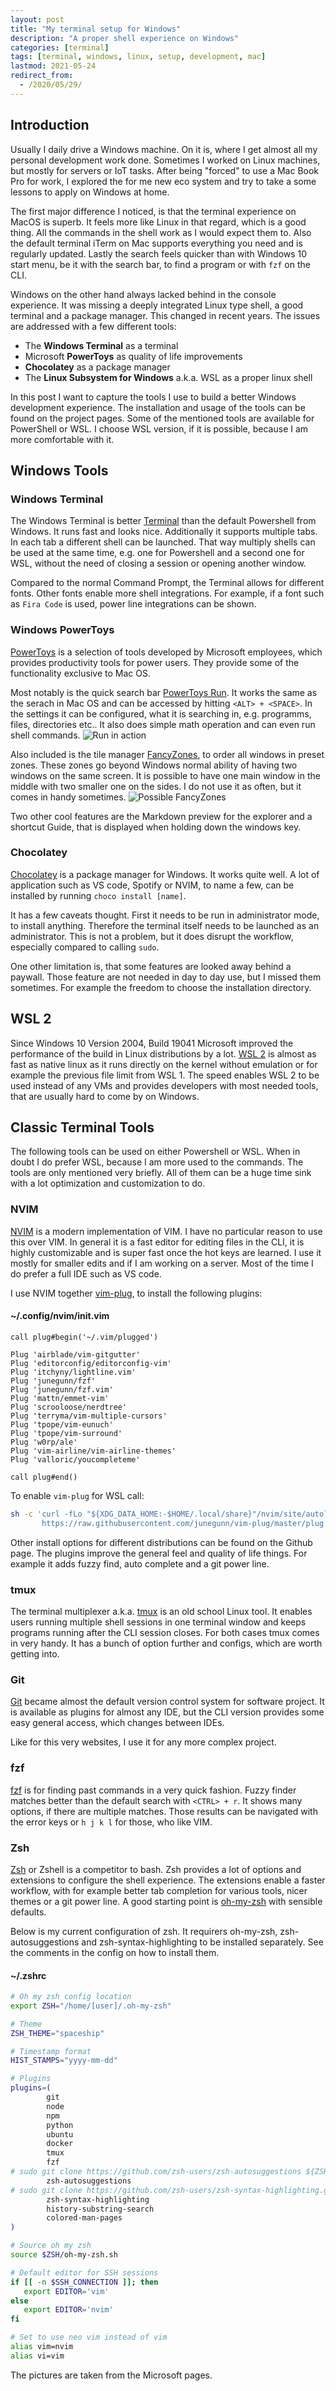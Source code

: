 ```yaml
---
layout: post
title: "My terminal setup for Windows"
description: "A proper shell experience on Windows"
categories: [terminal]
tags: [terminal, windows, linux, setup, development, mac]
lastmod: 2021-05-24
redirect_from:
  - /2020/05/29/
---
```


## Introduction

Usually I daily drive a Windows machine. On it is, where I get almost all my personal development work done. Sometimes I worked on Linux machines, but mostly for servers or IoT tasks. After being "forced" to use a Mac Book Pro for work, I explored the for me new eco system and try to take a some lessons to apply on Windows at home.

The first major difference I noticed, is that the terminal experience on MacOS is superb. It feels more like Linux in that regard, which is a good thing. All the commands in the shell work as I would expect them to. Also the default terminal iTerm on Mac supports everything you need and is regularly updated. Lastly the search feels quicker than with Windows 10 start menu, be it with the search bar, to find a program or with `fzf` on the CLI.  

Windows on the other hand always lacked behind in the console experience. It was missing a deeply integrated Linux type shell, a good terminal and a package manager. This changed in recent years. The issues are addressed with a few different tools:

- The **Windows Terminal** as a terminal
- Microsoft **PowerToys** as quality of life improvements
- **Chocolatey** as a package manager
- The **Linux Subsystem for Windows** a.k.a. WSL as a proper linux shell

In this post I want to capture the tools I use to build a better Windows development experience. The installation and usage of the tools can be found on the project pages. Some of the mentioned tools are available for PowerShell or WSL. I choose WSL version, if it is possible, because I am more comfortable with it.

## Windows Tools

### Windows Terminal

The Windows Terminal is better [Terminal](https://github.com/microsoft/terminal) than the default Powershell from Windows. It runs fast and looks nice. Additionally it supports multiple tabs. In each tab a different shell can be launched. That way multiply shells can be used at the same time, e.g. one for Powershell and a second one for WSL, without the need of closing a session or opening another window.

Compared to the normal Command Prompt, the Terminal allows for different fonts. Other fonts enable more shell integrations. For example, if a font such as `Fira Code` is used, power line integrations can be shown.

### Windows PowerToys

[PowerToys](https://docs.microsoft.com/de-de/windows/powertoys/) is a selection of tools developed by Microsoft employees, which provides productivity tools for power users. They provide some of the functionality exclusive to Mac OS.

Most notably is the quick search bar [PowerToys Run](https://docs.microsoft.com/de-de/windows/powertoys/run). It works the same as the serach in Mac OS and can be accessed by hitting `<ALT> + <SPACE>`. In the settings it can be configured, what it is searching in, e.g. programms, files, directories etc..
It also does simple math operation and can even run shell commands.
![Run in action](/assets/img/2020-09-05/pt-powerrun-demo.gif)

Also included is the tile manager [FancyZones](https://docs.microsoft.com/de-de/windows/powertoys/fancyzones), to order all windows in preset zones. These zones go beyond Windows normal ability of having two windows on the same screen. It is possible to have one main window in the middle with two smaller one on the sides. I do not use it as often, but it comes in handy sometimes.
![Possible FancyZones](/assets/img/2020-09-05/pt-fancyzones-multimon.png "titel")

Two other cool features are the Markdown preview for the explorer and a shortcut Guide, that is displayed when holding down the windows key.

### Chocolatey

[Chocolatey](https://chocolatey.org) is a package manager for Windows. It works quite well. A lot of application such as VS code, Spotify or NVIM, to name a few, can be installed by running `choco install [name]`.

It has a few caveats thought. First it needs to be run in administrator mode, to install anything. Therefore the terminal itself needs to be launched as an administrator. This is not a problem, but it does disrupt the workflow, especially compared to calling `sudo`.

One other limitation is, that some features are looked away behind a paywall. Those feature are not needed in day to day use, but I missed them sometimes. For example the freedom to choose the installation directory.

## WSL 2

Since Windows 10 Version 2004, Build 19041 Microsoft improved the performance of the build in Linux distributions by a lot. [WSL 2](https://docs.microsoft.com/de-de/windows/wsl/wsl2-index) is almost as fast as native linux as it runs directly on the kernel without emulation or for example the previous file limit from WSL 1. The speed enables WSL 2 to be used instead of any VMs and provides developers with most needed tools, that are usually hard to come by on Windows.

## Classic Terminal Tools

The following tools can be used on either Powershell or WSL. When in doubt I do prefer WSL, because I am more used to the commands. The tools are only mentioned very briefly. All of them can be a huge time sink with a lot optimization and customization to do.

### NVIM

[NVIM](https://neovim.io)  is a modern implementation of VIM. I have no particular reason to use this over VIM. In general it is a fast editor for editing files in the CLI, it is highly customizable and is super fast once the hot keys are learned. I use it mostly for smaller edits and if I am working on a server. Most of the time I do prefer a full IDE such as VS code.

I use NVIM together [vim-plug](https://github.com/junegunn/vim-plug), to install the following plugins:

#### ~/.config/nvim/init.vim

```vim
call plug#begin('~/.vim/plugged')

Plug 'airblade/vim-gitgutter'
Plug 'editorconfig/editorconfig-vim'
Plug 'itchyny/lightline.vim'
Plug 'junegunn/fzf'
Plug 'junegunn/fzf.vim'
Plug 'mattn/emmet-vim'
Plug 'scrooloose/nerdtree'
Plug 'terryma/vim-multiple-cursors'
Plug 'tpope/vim-eunuch'
Plug 'tpope/vim-surround'
Plug 'w0rp/ale'
Plug 'vim-airline/vim-airline-themes'
Plug 'valloric/youcompleteme'

call plug#end()
```

To enable `vim-plug` for WSL call:

```sh
sh -c 'curl -fLo "${XDG_DATA_HOME:-$HOME/.local/share}"/nvim/site/autoload/plug.vim --create-dirs \
       https://raw.githubusercontent.com/junegunn/vim-plug/master/plug.vim'
```

Other install options for different distributions can be found on the Github page. The plugins improve the general feel and quality of life things. For example it adds fuzzy find, auto complete and a git power line.

### tmux

The terminal multiplexer a.k.a. [tmux](https://github.com/tmux/tmux) is an old school Linux tool. It enables users running multiple shell sessions in one terminal window and keeps programs running after the CLI session closes. For both cases tmux comes in very handy. It has a bunch of option further and configs, which are worth getting into.  

### Git

[Git](https://git-scm.com) became almost the default version control system for software project. It is available as plugins for almost any IDE, but the CLI version provides some easy general access, which changes between IDEs.

Like for this very websites, I use it for any more complex project.

### fzf

[fzf](https://github.com/junegunn/fzf)  is for finding past commands in a very quick fashion. Fuzzy finder matches better than the default search with `<CTRL> + r`. It shows many options, if there are multiple matches. Those results can be navigated with the error keys or `h j k l` for those, who like VIM.

### Zsh

[Zsh](https://www.zsh.org) or Zshell is a competitor to bash. Zsh provides a lot of options and extensions to configure the shell experience. The extensions enable a faster workflow, with for example better tab completion for various tools, nicer themes or a git power line. A good starting point is [oh-my-zsh](https://ohmyz.sh) with sensible defaults.

Below is my current configuration of zsh. It requirers oh-my-zsh, zsh-autosuggestions and zsh-syntax-highlighting to be installed separately. See the comments in the config on how to install them.

#### ~/.zshrc

```bash
# Oh my zsh config location
export ZSH="/home/[user]/.oh-my-zsh"

# Theme
ZSH_THEME="spaceship"

# Timestamp format
HIST_STAMPS="yyyy-mm-dd"

# Plugins
plugins=(
        git
        node
        npm
        python
        ubuntu
        docker
        tmux
        fzf
# sudo git clone https://github.com/zsh-users/zsh-autosuggestions ${ZSH_CUSTOM:-~/.oh-my-zsh/custom}/plugins/zsh-autosuggestions
        zsh-autosuggestions
# sudo git clone https://github.com/zsh-users/zsh-syntax-highlighting.git ${ZSH_CUSTOM:-~/.oh-my-zsh/custom}/plugins/zsh-syntax-highlighting
        zsh-syntax-highlighting
        history-substring-search
        colored-man-pages
)

# Source oh my zsh
source $ZSH/oh-my-zsh.sh

# Default editor for SSH sessions
if [[ -n $SSH_CONNECTION ]]; then
   export EDITOR='vim'
else
   export EDITOR='nvim'
fi

# Set to use neo vim instead of vim
alias vim=nvim
alias vi=vim
```

The pictures are taken from the Microsoft pages.

